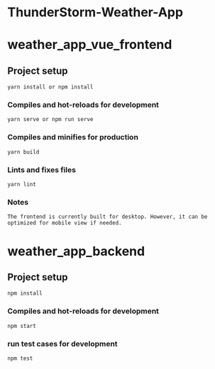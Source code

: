 # ThunderStorm-Weather-App

# weather_app_vue_frontend

## Project setup
```
yarn install or npm install
```

### Compiles and hot-reloads for development
```
yarn serve or npm run serve
```

### Compiles and minifies for production
```
yarn build
```

### Lints and fixes files
```
yarn lint
```

### Notes
```
The frontend is currently built for desktop. However, it can be optimized for mobile view if needed.
```

# weather_app_backend

## Project setup
```
npm install
```
### Compiles and hot-reloads for development
```
npm start
```

### run test cases for development
```
npm test
```